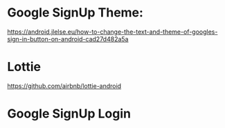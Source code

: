# Google SignUp Theme:

https://android.jlelse.eu/how-to-change-the-text-and-theme-of-googles-sign-in-button-on-android-cad27d482a5a

# Lottie

https://github.com/airbnb/lottie-android

# Google SignUp Login
